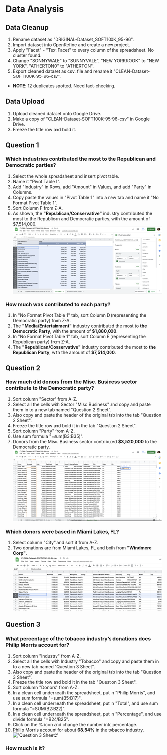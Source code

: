 # Data Analysis 
## Data Cleanup
1. Rename dataset as "ORIGINAL-Dataset_SOFT100K_95-96".
2. Import dataset into OpenRefine and create a new project.
3. Apply "Facet" - "Text Facet" to every column of the spreadsheet. No cluster found. 
4. Change "SONNYWALE" to "SUNNYVALE", "NEW YORKROOK" to "NEW YORK", "ATHERTONO" to "ATHERTON".
5. Export cleaned dataset as csv. file and rename it "CLEAN-Dataset-SOFT100K-95-96-csv".
* **NOTE**: 12 duplicates spotted. Need fact-checking. 

## Data Upload
1. Upload cleaned dataset onto Google Drive.
2. Make a copy of "CLEAN-Dataset-SOFT100K-95-96-csv" in Google Drive. 
3. Freeze the title row and bold it. 

## Question 1
### Which industries contributed the most to the Republican and Democratic parties? 
1. Select the whole spreadsheet and insert pivot table. 
2. Name it "Pivot Table 1".
3. Add "Industry" in Rows, add "Amount" in Values, and add "Party" in Columns. 
4. Copy paste the values in "Pivot Table 1" into a new tab and name it "No Format Pivot Table 1".
5. Sort Column F from Z-A.
6. As shown, the **"Republican/Conservative"** industry contributed the most to the Republican and Democratic parties, with the amount of $7,514,000.
!['Pivot Table 1'](/PivotTable1.png)
### How much was contributed to each party?
1. In "No Format Pivot Table 1" tab, sort Column D (representing the Democratic party) from Z-A. 
2. The **"Media/Entertainment"** industry contributed the most to **the Democratic Party**, with the amount of **$1,880,000**.
3. In "No Format Pivot Table 1" tab, sort Column E (representing the Republican party) from Z-A. 
4. The **"Republican/Conservative"** industry contributed the most to **the Republican Party**, with the amount of **$7,514,000**.

## Question 2
### How much did donors from the Misc. Business sector contribute to the Democratic party? 
1. Sort column "Sector" from A-Z.
2. Select all the cells with Sector "Misc Business" and copy and paste them in to a new tab named "Question 2 Sheet".
3. Also copy and paste the header of the original tab into the tab "Question 2 Sheet".
4. Freeze the title row and bold it in the tab "Question 2 Sheet".
5. Sort column "Party" from A-Z.
6. Use sum formula "=sum(B3:B35)".
7. Donors from the Misc. Business sector contributed **$3,520,000** to the Democratic party.
!['Question 2 Sheet'](/Question2Sheet.png)
### Which donors were based in Miami Lakes, FL?
1. Select column "City" and sort it from A-Z.
2. Two donations are from Miami Lakes, FL and both from **"Windmere Corp"**.
!['Question 2 Sheet2'](/Question2Sheet2.png)

## Question 3
### What percentage of the tobacco industry’s donations does Philip Morris account for? 
1. Sort column "Industry" from A-Z.
2. Select all the cells with Industry "Tobacco" and copy and paste them in to a new tab named "Question 3 Sheet".
3. Also copy and paste the header of the original tab into the tab "Question 3 Sheet".
4. Freeze the title row and bold it in the tab "Question 3 Sheet".
5. Sort column "Donors" from A-Z.
6. In a clean cell underneath the spreadsheet, put in "Philip Morris", and use sum formula "=sum(B5:B17)".
7. In a clean cell underneath the spreadsheet, put in "Total", and use sum formula "=SUM(B2:B22)".
8. In a clean cell underneath the spreadsheet, put in "Percentage", and use divide formula "=B24/B25".
9. Click on the % icon and change the number into percentage. 
10. Philip Morris account for about **68.54%** in the tobacco industry. 
!['Question 3 Sheet2'](/Question3Sheet3.png)
### How much is it?
